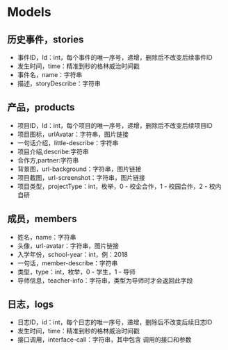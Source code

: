 # Models

## 历史事件，stories

* 事件ID，Id：int，每个事件的唯一序号，递增，删除后不改变后续事件ID
* 发生时间，time：精准到秒的格林威治时间戳
* 事件名，name：字符串
* 描述，storyDescribe：字符串

## 产品，products

* 项目ID，Id：int，每个项目的唯一序号，递增，删除后不改变后续项目ID
* 项目图标，urlAvatar：字符串，图片链接
* 一句话介绍，little-describe：字符串
* 项目介绍,describe:字符串
* 合作方,partner:字符串
* 背景图，url-background：字符串，图片链接
* 项目截图，url-screenshot：字符串，图片链接
* 项目类型，projectType：int，枚举，0 - 校企合作，1 - 校园合作，2 - 校内自研

## 成员，members

* 姓名，name：字符串
* 头像，url-avatar：字符串，图片链接
* 入学年份，school-year：int，例：2018
* 一句话，member-describe：字符串
* 类型，type：int，枚举，0 - 学生，1 - 导师
* 导师信息，teacher-info：字符串，类型为导师时才会返回此字段

## 日志，logs

* 日志ID，id：int，每个日志的唯一序号，递增，删除后不改变后续日志ID
* 发生时间，time：精准到秒的格林威治时间戳
* 接口调用，interface-call：字符串，其中包含 调用的接口和参数
